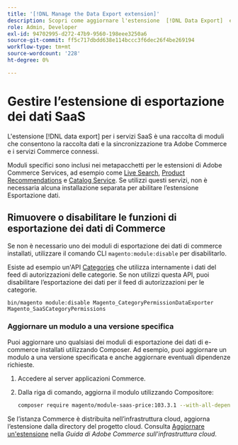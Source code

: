 ```yaml
---
title: '[!DNL Manage the Data Export extension]'
description: Scopri come aggiornare l'estensione  [!DNL Data Export]  e rimuovere o disabilitare i servizi di esportazione dati non richiesti.
role: Admin, Developer
exl-id: 94702995-d272-47b9-9560-198eee3250a6
source-git-commit: ff5c717dbdd638e114bccc3f6dec26f4be269194
workflow-type: tm+mt
source-wordcount: '228'
ht-degree: 0%

---
```


# Gestire l’estensione di esportazione dei dati SaaS

L&#39;estensione [!DNL data export] per i servizi SaaS è una raccolta di moduli che consentono la raccolta dati e la sincronizzazione tra Adobe Commerce e i servizi Commerce connessi.

Moduli specifici sono inclusi nei metapacchetti per le estensioni di Adobe Commerce Services, ad esempio
come [Live Search](/help/live-search/overview.md), [Product Recommendations](/help/product-recommendations/overview.md) e [Catalog Service](/help/catalog-service/overview.md). Se utilizzi questi servizi, non è necessaria alcuna installazione separata per abilitare l’estensione Esportazione dati.

## Rimuovere o disabilitare le funzioni di esportazione dei dati di Commerce

Se non è necessario uno dei moduli di esportazione dei dati di commerce installati, utilizzare il comando CLI `magento:module:disable` per disabilitarlo.

Esiste ad esempio un&#39;API [Categories](https://developer.adobe.com/commerce/webapi/graphql/schema/catalog-service/queries/categories/) che utilizza internamente i dati del feed di autorizzazioni delle categorie. Se non utilizzi questa API, puoi disabilitare l’esportazione dei dati per il feed di autorizzazioni per le categorie.

```shell script
bin/magento module:disable Magento_CategoryPermissionDataExporter Magento_SaaSCategoryPermissions
```

### Aggiornare un modulo a una versione specifica

Puoi aggiornare uno qualsiasi dei moduli di esportazione dei dati di e-commerce installati utilizzando Composer. Ad esempio, puoi aggiornare un modulo a una versione specificata e anche aggiornare eventuali dipendenze richieste.

1. Accedere al server applicazioni Commerce.

1. Dalla riga di comando, aggiorna il modulo utilizzando Compositore:

   ```bash
   composer require magento/module-saas-price:103.3.1 --with-all-dependencies
   ```

Se l’istanza Commerce è distribuita nell’infrastruttura cloud, aggiorna l’estensione dalla directory del progetto cloud. Consulta [Aggiornare un&#39;estensione](https://experienceleague.adobe.com/en/docs/commerce-cloud-service/user-guide/configure-store/extensions#upgrade-an-extension) nella _Guida di Adobe Commerce sull&#39;infrastruttura cloud_.
